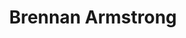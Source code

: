 ---
title: Brennan Armstrong
permalink: /stories/brennan-armstrong
layout: oralHistory
group: Story Finder
---